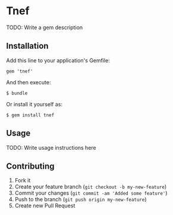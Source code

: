 # Tnef

TODO: Write a gem description

## Installation

Add this line to your application's Gemfile:

    gem 'tnef'

And then execute:

    $ bundle

Or install it yourself as:

    $ gem install tnef

## Usage

TODO: Write usage instructions here

## Contributing

1. Fork it
2. Create your feature branch (`git checkout -b my-new-feature`)
3. Commit your changes (`git commit -am 'Added some feature'`)
4. Push to the branch (`git push origin my-new-feature`)
5. Create new Pull Request
